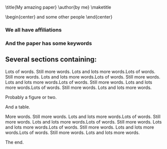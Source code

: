 \title{My amazing paper}
\author{by me}
\maketitle

\begin{center}
    and some other people
\end{center}

### We all have affiliations


### And the paper has some keywords

## Several sections containing:

Lots of words. Still more words. Lots and lots more words.Lots of words. Still more words. Lots and lots more words.Lots of words. Still more words. Lots and lots more words.Lots of words. Still more words. Lots and lots more words.Lots of words. Still more words. Lots and lots more words.

Probably a figure or two.

And a table.

More words. Still more words. Lots and lots more words.Lots of words. Still more words. Lots and lots more words.Lots of words. Still more words. Lots and lots more words.Lots of words. Still more words. Lots and lots more words.Lots of words. Still more words. Lots and lots more words.

The end.